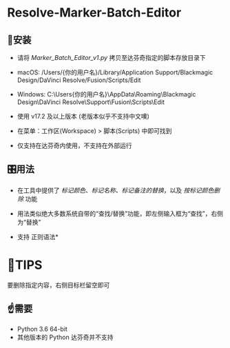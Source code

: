 # Resolve-Marker-Batch-Editor
## 🔧安装

- 请将 *Marker_Batch_Editor_v1.py* 拷贝至达芬奇指定的脚本存放目录下

- macOS: /Users/{你的用户名}/Library/Application Support/Blackmagic Design/DaVinci Resolve/Fusion/Scripts/Edit

- Windows: C:\Users\{你的用户名}\AppData\Roaming\Blackmagic Design\DaVinci Resolve\Support\Fusion\Scripts\Edit

- 使用 v17.2 及以上版本 (老版本似乎不支持中文噢)

- 在菜单：工作区(Workspace) > 脚本(Scripts) 中即可找到

- 仅支持在达芬奇内使用，不支持在外部运行

  

## 🎛用法

- 在工具中提供了 *标记颜色、标记名称、标记备注的替换*，以及 *按标记颜色删除* 功能

- 用法类似绝大多数系统自带的“查找/替换”功能，即左侧输入框为“查找”，右侧为“替换”
- 支持 正则语法*



# 🧷TIPS 

要删除指定内容，右侧目标栏留空即可



## ☝️需要

- Python 3.6 64-bit 
- 其他版本的 Python 达芬奇并不支持
